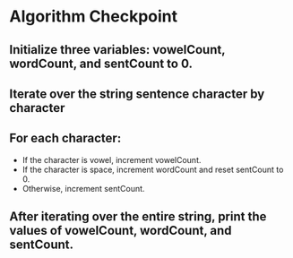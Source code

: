 # Algorithm Checkpoint

## Initialize three variables: vowelCount, wordCount, and sentCount to 0.

## Iterate over the string sentence character by character

## For each character:

- If the character is vowel, increment vowelCount.
- If the character is space, increment wordCount and reset sentCount to 0.
- Otherwise, increment sentCount.

## After iterating over the entire string, print the values of vowelCount, wordCount, and sentCount.
